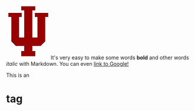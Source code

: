 ![Indiana University](iu_trident_web_crimson-small.png)
It's very easy to make some words **bold** and other words *italic* with Markdown. You can even [link to Google!](http://google.com)

This is an <h1> tag
  
